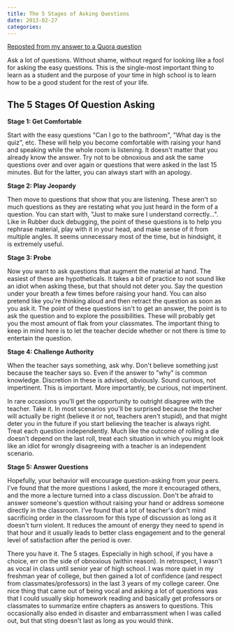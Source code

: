```yaml
---
title: The 5 Stages of Asking Questions
date: 2013-02-27
categories:
---
```


[Reposted from my answer to a Quora question](https://www.quora.com/What-are-some-tips-and-tricks-for-high-school)

Ask a lot of questions. Without shame, without regard for looking like a fool for asking the
easy questions. This is the single-most important thing to learn as a student and the purpose
of your time in high school is to learn how to be a good student for the rest of your life.

## The 5 Stages Of Question Asking

**Stage 1: Get Comfortable**

Start with the easy questions "Can I go to the bathroom", "What day is the quiz", etc.
These will help you become comfortable with raising your hand and speaking while the whole
room is listening. It doesn't matter that you already know the answer. Try not to be
obnoxious and ask the same questions over and over again or questions that were asked in
the last 15 minutes. But for the latter, you can always start with an apology.

**Stage 2: Play Jeopardy**

Then move to questions that show that you are listening. These aren't so much questions
as they are restating what you just heard in the form of a question. You can start with,
"Just to make sure I understand correctly...". Like in Rubber duck debugging, the point of
these questions is to help you rephrase material, play with it in your head, and make sense
of it from multiple angles. It seems unnecessary most of the time, but in hindsight,
it is extremely useful.

**Stage 3: Probe**

Now you want to ask questions that augment the material at hand. The easiest of these are
hypotheticals. It takes a bit of practice to not sound like an idiot when asking these,
but that should not deter you. Say the question under your breath a few times before raising
your hand. You can also pretend like you're thinking aloud and then retract the question
as soon as you ask it. The point of these questions isn't to get an answer, the point is
to ask the question and to explore the possibilities. These will probably get you the most
amount of flak from your classmates. The important thing to keep in mind here is to let the
teacher decide whether or not there is time to entertain the question.

**Stage 4: Challenge Authority**

When the teacher says something, ask why. Don't believe something just because the teacher
says so. Even if the answer to "why" is common knowledge. Discretion in these is advised,
obviously. Sound curious, not impertinent. This is important. More importantly, be curious,
not impertinent.

In rare occasions you'll get the opportunity to outright disagree with the teacher. Take it.
In most scenarios you'll be surprised because the teacher will actually be right (believe it
or not, teachers aren't stupid), and that might deter you in the future if you start believing
the teacher is always right. Treat each question independently. Much like the outcome of rolling
a die doesn't depend on the last roll, treat each situation in which you might look like an
idiot for wrongly disagreeing with a teacher is an independent scenario.

**Stage 5: Answer Questions**

Hopefully, your behavior will encourage question-asking from your peers. I've found that
the more questions I asked, the more it encouraged others, and the more a lecture turned
into a class discussion. Don't be afraid to answer someone's question without raising your
hand or address someone directly in the classroom. I've found that a lot of teacher's
don't mind sacrificing order in the classroom for this type of discussion as long as it
doesn't turn violent. It reduces the amount of energy they need to spend in that hour and
it usually leads to better class engagement and to the general level of satisfaction after
the period is over.

There you have it. The 5 stages. Especially in high school, if you have a choice, err on the
side of obnoxious (within reason). In retrospect, I wasn't as vocal in class until senior year
of high school. I was more quiet in my freshman year of college, but then gained a lot
of confidence (and respect from classmates/professors) in the last 3 years of my college career.
One nice thing that came out of being vocal and asking a lot of questions was that I could
usually skip homework reading and basically get professors or classmates to summarize entire
chapters as answers to questions. This occasionally also ended in disaster and embarrassment
when I was called out, but that sting doesn't last as long as you would think.
